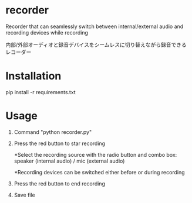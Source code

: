 # recorder
Recorder that can seamlessly switch between internal/external audio and recording devices while recording

内部/外部オーディオと録音デバイスをシームレスに切り替えながら録音できるレコーダー


# Installation
pip install -r requirements.txt

# Usage
1. Command "python recorder.py"
2. Press the red button to star recording

   *Select the recording source with the radio button and combo box: speaker (internal audio) / mic (external audio)

    *Recording devices can be switched either before or during recording
   
4. Press the red button to end recording
5. Save file
